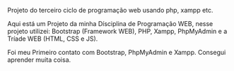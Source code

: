 
Projeto do terceiro ciclo de programação web usando php, xampp etc.

Aqui está um Projeto da minha Dísciplina de Programação WEB, 
nesse projeto utilizei: Bootstrap (Framework WEB), PHP, Xampp, PhpMyAdmin e a Tríade WEB (HTML, CSS e JS).   

Foi meu Primeiro contato com Bootstrap, PhpMyAdmin e Xampp.
Consegui aprender muita coisa.

